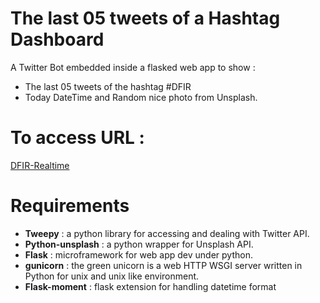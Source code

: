 # The last 05 tweets of a Hashtag Dashboard
A Twitter Bot embedded inside a flasked web app to show : 
 - The last 05 tweets of the hashtag #DFIR
 - Today DateTime and Random nice photo from Unsplash.
 
 # To access URL :
 [DFIR-Realtime](http://dfir-realtime.herokuapp.com)

# Requirements 
 - **Tweepy** : a python library for accessing and dealing with Twitter API.
 - **Python-unsplash** : a python wrapper for Unsplash API.
 - **Flask** : microframework for web app dev under python. 
 - **gunicorn** : the green unicorn is a web HTTP WSGI server written in Python for unix and unix like environment.
 - **Flask-moment** : flask extension for handling datetime format
 
 
